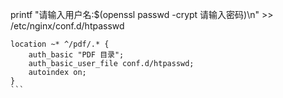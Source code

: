printf "请输入用户名:$(openssl passwd -crypt 请输入密码)\n" >> /etc/nginx/conf.d/htpasswd

``````
location ~* ^/pdf/.* {
    auth_basic "PDF 目录";
    auth_basic_user_file conf.d/htpasswd;
    autoindex on;
}
```
